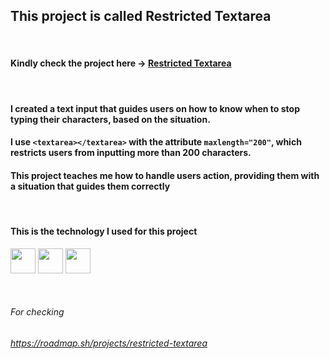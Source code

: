 ## This project is called Restricted Textarea
&nbsp;

#### Kindly check the project here &rarr; <a href="https://yasserdalal.github.io/Small_Projects_Part_1/Project-8/Restricted_Textarea.html" target="_blank">Restricted Textarea</a>

&nbsp;
#### I created a text input that guides users on how to know when to stop typing their characters, based on the situation.
#### I use `<textarea></textarea>` with the attribute `maxlength="200"`, which restricts users from inputting more than 200 characters.
#### This project teaches me how to handle users action, providing them with a situation that guides them correctly 

&nbsp; 

#### This is the technology I used for this project 
  <p align="left">
    <img src="https://cdn.jsdelivr.net/gh/devicons/devicon/icons/html5/html5-original.svg" width="40" height="40"/>
    <img src="https://cdn.jsdelivr.net/gh/devicons/devicon/icons/css3/css3-original.svg" width="40" height="40"/>
    <img src="https://cdn.jsdelivr.net/gh/devicons/devicon/icons/javascript/javascript-original.svg" width="40" height="40"/>
  </p>

&nbsp;


###### For checking
###### https://roadmap.sh/projects/restricted-textarea
